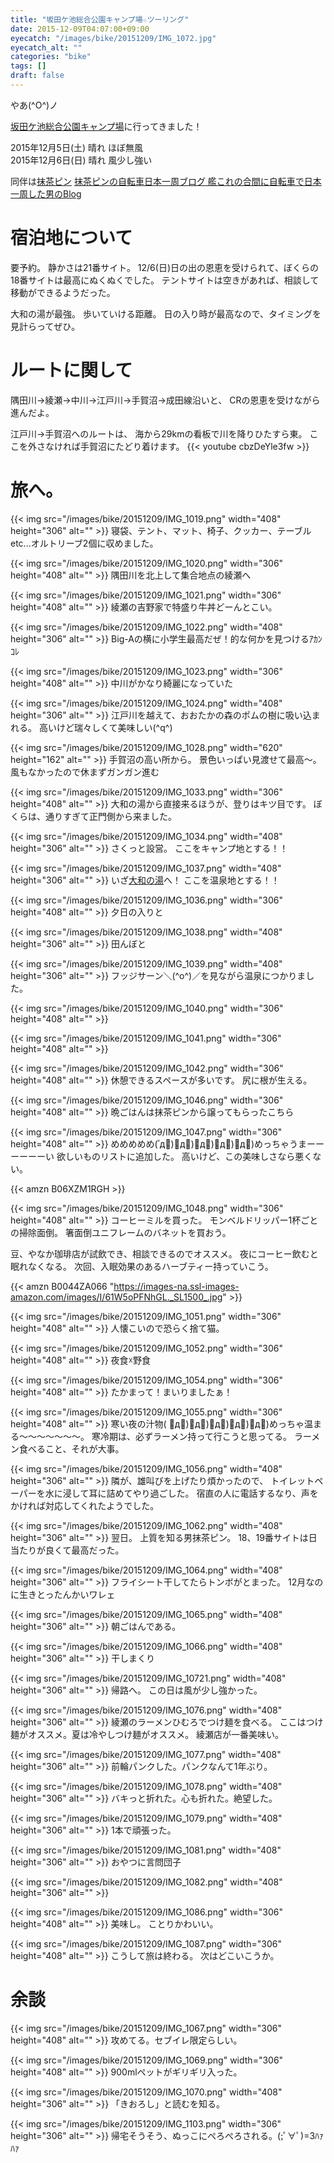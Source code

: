 ```yaml
---
title: "坂田ケ池総合公園キャンプ場☆ツーリング"
date: 2015-12-09T04:07:00+09:00
eyecatch: "/images/bike/20151209/IMG_1072.jpg"
eyecatch_alt: ""
categories: "bike"
tags: []
draft: false
---
```


やあ(^O^)ノ

<a href="https://www.city.narita.chiba.jp/sisei/sosiki/koen/std0018.html" target="_blank" rel="noopener">坂田ケ池総合公園キャンプ場</a>に行ってきました！

2015年12月5日(土) 晴れ ほぼ無風<br>
2015年12月6日(日) 晴れ 風少し強い

同伴は<a href="https://twitter.com/mattyapin" target="_blank" rel="noopener">抹茶ピン</a>
<a href="http://rondo-carrousel136.hatenablog.com/" target="_blank" rel="noopener">抹茶ピンの自転車日本一周ブログ 艦これの合間に自転車で日本一周した男のBlog</a>
<h1>宿泊地について</h1>
要予約。
静かさは21番サイト。
12/6(日)日の出の恩恵を受けられて、ぼくらの18番サイトは最高にぬくぬくでした。
テントサイトは空きがあれば、相談して移動ができるようだった。

大和の湯が最強。
歩いていける距離。
日の入り時が最高なので、タイミングを見計らってぜひ。
<h1>ルートに関して</h1>
隅田川→綾瀬→中川→江戸川→手賀沼→成田線沿いと、
CRの恩恵を受けながら進んだよ。
<a href="https://latlonglab.yahoo.co.jp/route/watch?id=54b857c48c8770db5c7299936b10dee9" title="江戸川サイクリングロード＞手賀沼 - ルートラボ - LatLongLab" target="_blank" rel="noopener"><amp-img src="https://map.yahooapis.jp/map/V1/static?appid=7tFXKn2xg64uWyHGG7apEBKEN5gU173ZW3bBUjsai53AY3B9hbn46dWALHnMtkoFU8ov&width=240&height=240&scalebar=ul&l=0,0,255,105,4,35.86094,139.90236,35.86133,139.90406,35.86175,139.90683,35.86253,139.90969,35.86333,139.91283,35.86364,139.91614,35.86436,139.91533,35.86589,139.91703,35.86789,139.91936,35.86961,139.92111,35.87047,139.92275,35.86942,139.92547,35.87042,139.92750,35.87272,139.93017,35.87461,139.93214,35.87694,139.93392,35.87836,139.93558,35.87733,139.93419,35.87575,139.93419,35.87356,139.93553,35.87264,139.93711,35.87189,139.93983,35.87164,139.94269,35.87336,139.94469,35.87411,139.94633,35.87367,139.94953,35.87372,139.95239,35.87422,139.95503,35.87386,139.95744,35.87369,139.95978,35.87358,139.96206,35.87328,139.96456,35.87283,139.96708,35.87222,139.96922,35.87236,139.97158,35.87347,139.97367,35.87467,139.97564,35.87592,139.97792,35.87575,139.97953,35.87425,139.98314&pins=35.86094,139.90236,,blue&ping=35.87425,139.98314,,red&mode=map" width="240" height="240"></amp-img></a>

江戸川→手賀沼へのルートは、
海から29kmの看板で川を降りひたすら東。
ここを外さなければ手賀沼にたどり着けます。
{{< youtube cbzDeYle3fw >}}
<h1>旅へ。</h1>
{{< img src="/images/bike/20151209/IMG_1019.png" width="408" height="306" alt="" >}}
寝袋、テント、マット、椅子、クッカー、テーブルetc...オルトリーブ2個に収めました。

{{< img src="/images/bike/20151209/IMG_1020.png" width="306" height="408" alt="" >}}
隅田川を北上して集合地点の綾瀬へ

{{< img src="/images/bike/20151209/IMG_1021.png" width="306" height="408" alt="" >}}
綾瀬の吉野家で特盛り牛丼どーんとこい。

{{< img src="/images/bike/20151209/IMG_1022.png" width="408" height="306" alt="" >}}
Big-Aの横に小学生最高だぜ！的な何かを見つけるｱｶﾝｺﾚ

{{< img src="/images/bike/20151209/IMG_1023.png" width="306" height="408" alt="" >}}
中川がかなり綺麗になっていた

{{< img src="/images/bike/20151209/IMG_1024.png" width="408" height="306" alt="" >}}
江戸川を越えて、おおたかの森のポムの樹に吸い込まれる。
高いけど瑞々しくて美味しい(^q^)

{{< img src="/images/bike/20151209/IMG_1028.png" width="620" height="162" alt="" >}}
手賀沼の高い所から。
景色いっぱい見渡せて最高〜。
風もなかったので休まずガンガン進む

{{< img src="/images/bike/20151209/IMG_1033.png" width="306" height="408" alt="" >}}
大和の湯から直接来るほうが、登りはキツ目です。
ぼくらは、通りすぎて正門側から来ました。

{{< img src="/images/bike/20151209/IMG_1034.png" width="408" height="306" alt="" >}}
さくっと設営。
ここをキャンプ地とする！！

{{< img src="/images/bike/20151209/IMG_1037.png" width="408" height="306" alt="" >}}
いざ<a href="http://www.yamatonoyu.com/" target="_blank" rel="noopener">大和の湯</a>へ！
ここを温泉地とする！！

{{< img src="/images/bike/20151209/IMG_1036.png" width="306" height="408" alt="" >}}
夕日の入りと

{{< img src="/images/bike/20151209/IMG_1038.png" width="408" height="306" alt="" >}}
田んぼと

{{< img src="/images/bike/20151209/IMG_1039.png" width="408" height="306" alt="" >}}
フッジサーン＼(^o^)／を見ながら温泉につかりました。

{{< img src="/images/bike/20151209/IMG_1040.png" width="306" height="408" alt="" >}}

{{< img src="/images/bike/20151209/IMG_1041.png" width="306" height="408" alt="" >}}

{{< img src="/images/bike/20151209/IMG_1042.png" width="306" height="408" alt="" >}}
休憩できるスペースが多いです。
尻に根が生える。

{{< img src="/images/bike/20151209/IMG_1046.png" width="306" height="408" alt="" >}}
晩ごはんは抹茶ピンから譲ってもらったこちら

{{< img src="/images/bike/20151209/IMG_1047.png" width="306" height="408" alt="" >}}
めめめめめ( ゚д゚)゚д゚)゚д゚)゚д゚)゚д゚)めっちゃうまーーーーーーい
欲しいものリストに追加した。
高いけど、この美味しさなら悪くない。

{{< amzn B06XZM1RGH >}}

{{< img src="/images/bike/20151209/IMG_1048.png" width="306" height="408" alt="" >}}
コーヒーミルを買った。
モンベルドリッパー1杯ごとの掃除面倒。
箸面倒ユニフレームのバネットを買おう。

豆、やなか珈琲店が試飲でき、相談できるのでオススメ。
夜にコーヒー飲むと眠れなくなる。
次回、入眠効果のあるハーブティー持っていこう。

{{< amzn B0044ZA066 "https://images-na.ssl-images-amazon.com/images/I/61W5oPFNhGL._SL1500_.jpg" >}}

{{< img src="/images/bike/20151209/IMG_1051.png" width="306" height="408" alt="" >}}
人懐こいので恐らく捨て猫。

{{< img src="/images/bike/20151209/IMG_1052.png" width="306" height="408" alt="" >}}
夜食☓野食

{{< img src="/images/bike/20151209/IMG_1054.png" width="306" height="408" alt="" >}}
たかまって！まいりましたぁ！

{{< img src="/images/bike/20151209/IMG_1055.png" width="306" height="408" alt="" >}}
寒い夜の汁物( ゚д゚)゚д゚)゚д゚)゚д゚)゚д゚)めっちゃ温まる〜〜〜〜〜〜〜。
寒冷期は、必ずラーメン持って行こうと思ってる。
ラーメン食べること、それが大事。

{{< img src="/images/bike/20151209/IMG_1056.png" width="408" height="306" alt="" >}}
隣が、雄叫びを上げたり煩かったので、
トイレットペーパーを水に浸して耳に詰めてやり過ごした。
宿直の人に電話するなり、声をかければ対応してくれたようでした。

{{< img src="/images/bike/20151209/IMG_1062.png" width="408" height="306" alt="" >}}
翌日。
上質を知る男抹茶ピン。
18、19番サイトは日当たりが良くて最高だった。

{{< img src="/images/bike/20151209/IMG_1064.png" width="408" height="306" alt="" >}}
フライシート干してたらトンボがとまった。
12月なのに生きとったんかいワレェ

{{< img src="/images/bike/20151209/IMG_1065.png" width="408" height="306" alt="" >}}
朝ごはんである。

{{< img src="/images/bike/20151209/IMG_1066.png" width="408" height="306" alt="" >}}
干しまくり

{{< img src="/images/bike/20151209/IMG_10721.png" width="408" height="306" alt="" >}}
帰路へ。
この日は風が少し強かった。

{{< img src="/images/bike/20151209/IMG_1076.png" width="408" height="306" alt="" >}}
綾瀬のラーメンひむろでつけ麺を食べる。
ここはつけ麺がオススメ。夏は冷やしつけ麺がオススメ。
綾瀬店が一番美味い。

{{< img src="/images/bike/20151209/IMG_1077.png" width="408" height="306" alt="" >}}
前輪パンクした。パンクなんて1年ぶり。

{{< img src="/images/bike/20151209/IMG_1078.png" width="408" height="306" alt="" >}}
バキっと折れた。心も折れた。絶望した。

{{< img src="/images/bike/20151209/IMG_1079.png" width="408" height="306" alt="" >}}
1本で頑張った。


{{< img src="/images/bike/20151209/IMG_1081.png" width="408" height="306" alt="" >}}
おやつに言問団子

{{< img src="/images/bike/20151209/IMG_1082.png" width="408" height="306" alt="" >}}

{{< img src="/images/bike/20151209/IMG_1086.png" width="306" height="408" alt="" >}}
美味し。
ことりかわいい。

{{< img src="/images/bike/20151209/IMG_1087.png" width="306" height="408" alt="" >}}
こうして旅は終わる。
次はどこいこうか。

<h1>余談</h1>
{{< img src="/images/bike/20151209/IMG_1067.png" width="306" height="408" alt="" >}}
攻めてる。セブイレ限定らしい。

{{< img src="/images/bike/20151209/IMG_1069.png" width="306" height="408" alt="" >}}
900mlペットがギリギリ入った。

{{< img src="/images/bike/20151209/IMG_1070.png" width="408" height="306" alt="" >}}
「きおろし」と読むを知る。

{{< img src="/images/bike/20151209/IMG_1103.png" width="306" height="306" alt="" >}}
帰宅そうそう、ぬっこにぺろぺろされる。(;ﾟ∀ﾟ)=3ﾊｧﾊｧ